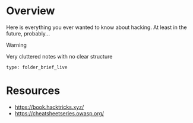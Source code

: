# Overview

Here is everything you ever wanted to know about hacking.
At least in the future, probably...

>[!warning]
> Very cluttered notes with no clear structure
 
```ccard
type: folder_brief_live
```


# Resources

- https://book.hacktricks.xyz/
- https://cheatsheetseries.owasp.org/